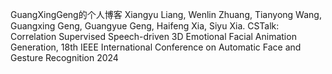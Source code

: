 GuangXingGeng的个人博客
Xiangyu Liang, Wenlin Zhuang, Tianyong Wang, Guangxing Geng, Guangyue Geng, Haifeng Xia, Siyu Xia. CSTalk: Correlation Supervised Speech-driven 3D Emotional Facial Animation Generation, 18th IEEE International Conference on Automatic Face and Gesture Recognition 2024
